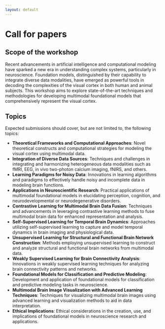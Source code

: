 ```yaml
---
layout: default
---
```


# Call for papers

## Scope of the workshop

Recent advancements in artificial intelligence and computational modeling have sparked a new era in understanding complex systems, particularly in neuroscience. Foundation models, distinguished by their capability to integrate diverse data modalities, have emerged as powerful tools in decoding the complexities of the visual cortex in both human and animal subjects. This workshop aims to explore state-of-the-art techniques and methodologies for developing multimodal foundational models that comprehensively represent the visual cortex.  

## Topics

Expected submissions should cover, but are not limited to, the following topics:

- **Theoretical Frameworks and Computational Approaches**: Novel theoretical constructs and computational strategies for modeling the visual cortex using multimodal data. 
- **Integration of Diverse Data Sources**: Techniques and challenges in integrating and harmonizing heterogeneous data modalities such as fMRI, EEG, in vivo two-photon calcium imaging, fNIRS, and others.
- **Learning Paradigms for Noisy Data**: Innovations in learning algorithms and paradigms to effectively handle noisy and incomplete data in modeling brain functions. 
- **Applications in Neuroscientific Research**: Practical applications of multimodal foundational models in elucidating perception, cognition, and neurodevelopmental or neurodegenerative disorders.
- **Contrastive Learning for Multimodal Brain Data Fusion**: Techniques and advancements in leveraging contrastive learning methods to fuse multimodal brain data for enhanced representation and analysis. 
- **Self-Supervised Learning for Temporal Brain Dynamics**: Approaches utilizing self-supervised learning to capture and model temporal dynamics in brain imaging and physiological data.
- **Unsupervised Learning for Structural and Functional Brain Network Construction**: Methods employing unsupervised learning to construct and analyze structural and functional brain networks from multimodal data. 
- **Weakly Supervised Learning for Brain Connectivity Analysis**: Innovations in weakly supervised learning techniques for analyzing brain connectivity patterns and networks. 
- **Foundational Models for Classification and Predictive Modeling**: Development and application of foundational models for classification and predictive modeling tasks in neuroscience.
- **Multimodal Brain Image Visualization with Advanced Learning Techniques**: Techniques for visualizing multimodal brain images using advanced learning and visualization methods to aid in data interpretation.
- **Ethical Implications**: Ethical considerations in the creation, use, and implications of foundational models in neuroscience research and applications. 


